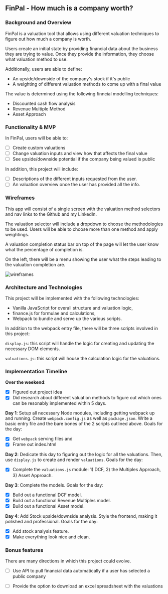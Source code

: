 ## FinPal - How much is a company worth?

### Background and Overview

FinPal is a valuation tool that allows using different valuation techniques to figure out how much a company is worth.


Users create an initial state by providing financial data about the business they are trying to value. Once they provide the information, they choose what valuation method to use. 

Additionally, users are able to define:
* An upside/downside of the company's stock if it's public
* A weighting of different valuation methods to come up with a final value

The value is determined using the following finncial modelling techniques: 
* Discounted cash flow analysis 
* Revenue Multiple Method
* Asset Approach

### Functionality & MVP  

In FinPal, users will be able to:

- [ ] Create custom valuations
- [ ] Change valuation inputs and view how that affects the final value
- [ ] See upside/downside potential if the company being valued is public

In addition, this project will include:

- [ ] Descriptions of the different inputs requested from the user. 
- [ ] An valuation overview once the user has provided all the info. 

### Wireframes

This app will consist of a single screen with the valuation method selectors and nav links to the Github and my LinkedIn.

The valuation selector will include a dropdown to choose the methodologies to be used. Users will be able to choose more than one method and apply weightings. 

A valuation completion status bar on top of the page will let the user know what the percentage of completion is. 

On the left, there will be a menu showing the user what the steps leading to the valuation completion are. 

![wireframes](tbd)

### Architecture and Technologies

This project will be implemented with the following technologies:

- Vanilla JavaScript for overall structure and valuation logic,
- finance.js for formulae and calculations,
- Webpack to bundle and serve up the various scripts.

In addition to the webpack entry file, there will be three scripts involved in this project:

`display.js`: this script will handle the logic for creating and updating the necessary DOM elements.

`valuations.js`: this script will house the calculation logic for the valuations.  

### Implementation Timeline

**Over the weekend**:
- [x] Figured out project idea
- [x] Did research about different valuation methods to figure out which ones can be resonably implemented within 5 days.

**Day 1**: Setup all necessary Node modules, including getting webpack up and running.  Create `webpack.config.js` as well as `package.json`.  Write a basic entry file and the bare bones of the 2 scripts outlined above. Goals for the day:

- [x] Get `webpack` serving files and 
- [x] Frame out index.html

**Day 2**: Dedicate this day to figuring out the logic for all the valuations. Then, use `display.js` to create and render `valuations`. Goals for the day:

- [x] Complete the `valuations.js` module: 1) DCF, 2) the Multiples Approach, 3) Asset Approach.


**Day 3**: Complete the models. Goals for the day:

- [x] Build out a functional DCF model. 
- [x] Build out a functional Revenue Multiples model. 
- [x] Build out a functional Asset model. 

**Day 4**: Add Stock upside/downside analysis. Style the frontend, making it polished and professional. Goals for the day:

- [x] Add stock analysis feature.
- [x] Make everything look nice and clean.

### Bonus features

There are many directions in which this project could evolve.

- [ ] Use API to pull financial data automatically if a user has selected a public company
- [ ] Provide the option to download an excel spreadsheet with the valuations

